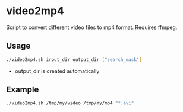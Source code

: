 # video2mp4
Script to convert different video files to mp4 format. Requires ffmpeg.


## Usage
```bash
./video2mp4.sh input_dir output_dir ["search_mask"]
```
* output_dir is created automatically

## Example
```bash
./video2mp4.sh /tmp/my/video /tmp/my/mp4 "*.avi"
```
